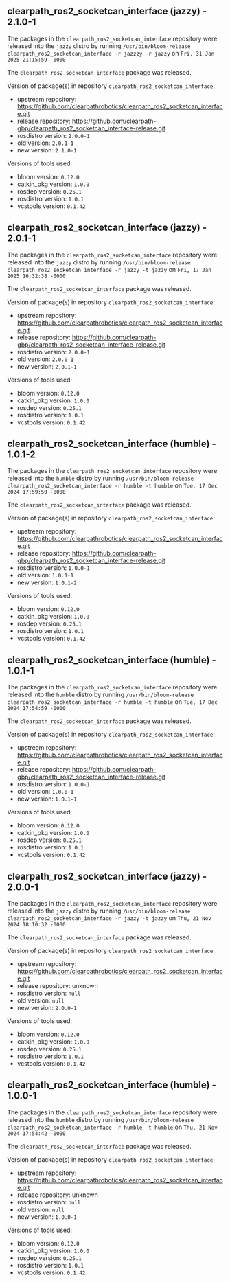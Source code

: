 ## clearpath_ros2_socketcan_interface (jazzy) - 2.1.0-1

The packages in the `clearpath_ros2_socketcan_interface` repository were released into the `jazzy` distro by running `/usr/bin/bloom-release clearpath_ros2_socketcan_interface -r jazzzy -r jazzy` on `Fri, 31 Jan 2025 21:15:59 -0000`

The `clearpath_ros2_socketcan_interface` package was released.

Version of package(s) in repository `clearpath_ros2_socketcan_interface`:

- upstream repository: https://github.com/clearpathrobotics/clearpath_ros2_socketcan_interface.git
- release repository: https://github.com/clearpath-gbp/clearpath_ros2_socketcan_interface-release.git
- rosdistro version: `2.0.0-1`
- old version: `2.0.1-1`
- new version: `2.1.0-1`

Versions of tools used:

- bloom version: `0.12.0`
- catkin_pkg version: `1.0.0`
- rosdep version: `0.25.1`
- rosdistro version: `1.0.1`
- vcstools version: `0.1.42`


## clearpath_ros2_socketcan_interface (jazzy) - 2.0.1-1

The packages in the `clearpath_ros2_socketcan_interface` repository were released into the `jazzy` distro by running `/usr/bin/bloom-release clearpath_ros2_socketcan_interface -r jazzy -t jazzy` on `Fri, 17 Jan 2025 16:32:38 -0000`

The `clearpath_ros2_socketcan_interface` package was released.

Version of package(s) in repository `clearpath_ros2_socketcan_interface`:

- upstream repository: https://github.com/clearpathrobotics/clearpath_ros2_socketcan_interface.git
- release repository: https://github.com/clearpath-gbp/clearpath_ros2_socketcan_interface-release.git
- rosdistro version: `2.0.0-1`
- old version: `2.0.0-1`
- new version: `2.0.1-1`

Versions of tools used:

- bloom version: `0.12.0`
- catkin_pkg version: `1.0.0`
- rosdep version: `0.25.1`
- rosdistro version: `1.0.1`
- vcstools version: `0.1.42`


## clearpath_ros2_socketcan_interface (humble) - 1.0.1-2

The packages in the `clearpath_ros2_socketcan_interface` repository were released into the `humble` distro by running `/usr/bin/bloom-release clearpath_ros2_socketcan_interface -r humble -t humble` on `Tue, 17 Dec 2024 17:59:50 -0000`

The `clearpath_ros2_socketcan_interface` package was released.

Version of package(s) in repository `clearpath_ros2_socketcan_interface`:

- upstream repository: https://github.com/clearpathrobotics/clearpath_ros2_socketcan_interface.git
- release repository: https://github.com/clearpath-gbp/clearpath_ros2_socketcan_interface-release.git
- rosdistro version: `1.0.0-1`
- old version: `1.0.1-1`
- new version: `1.0.1-2`

Versions of tools used:

- bloom version: `0.12.0`
- catkin_pkg version: `1.0.0`
- rosdep version: `0.25.1`
- rosdistro version: `1.0.1`
- vcstools version: `0.1.42`


## clearpath_ros2_socketcan_interface (humble) - 1.0.1-1

The packages in the `clearpath_ros2_socketcan_interface` repository were released into the `humble` distro by running `/usr/bin/bloom-release clearpath_ros2_socketcan_interface -r humble -t humble` on `Tue, 17 Dec 2024 17:54:59 -0000`

The `clearpath_ros2_socketcan_interface` package was released.

Version of package(s) in repository `clearpath_ros2_socketcan_interface`:

- upstream repository: https://github.com/clearpathrobotics/clearpath_ros2_socketcan_interface.git
- release repository: https://github.com/clearpath-gbp/clearpath_ros2_socketcan_interface-release.git
- rosdistro version: `1.0.0-1`
- old version: `1.0.0-1`
- new version: `1.0.1-1`

Versions of tools used:

- bloom version: `0.12.0`
- catkin_pkg version: `1.0.0`
- rosdep version: `0.25.1`
- rosdistro version: `1.0.1`
- vcstools version: `0.1.42`


## clearpath_ros2_socketcan_interface (jazzy) - 2.0.0-1

The packages in the `clearpath_ros2_socketcan_interface` repository were released into the `jazzy` distro by running `/usr/bin/bloom-release clearpath_ros2_socketcan_interface -r jazzy -t jazzy` on `Thu, 21 Nov 2024 18:10:32 -0000`

The `clearpath_ros2_socketcan_interface` package was released.

Version of package(s) in repository `clearpath_ros2_socketcan_interface`:

- upstream repository: https://github.com/clearpathrobotics/clearpath_ros2_socketcan_interface.git
- release repository: unknown
- rosdistro version: `null`
- old version: `null`
- new version: `2.0.0-1`

Versions of tools used:

- bloom version: `0.12.0`
- catkin_pkg version: `1.0.0`
- rosdep version: `0.25.1`
- rosdistro version: `1.0.1`
- vcstools version: `0.1.42`


## clearpath_ros2_socketcan_interface (humble) - 1.0.0-1

The packages in the `clearpath_ros2_socketcan_interface` repository were released into the `humble` distro by running `/usr/bin/bloom-release clearpath_ros2_socketcan_interface -r humble -t humble` on `Thu, 21 Nov 2024 17:54:42 -0000`

The `clearpath_ros2_socketcan_interface` package was released.

Version of package(s) in repository `clearpath_ros2_socketcan_interface`:

- upstream repository: https://github.com/clearpathrobotics/clearpath_ros2_socketcan_interface.git
- release repository: unknown
- rosdistro version: `null`
- old version: `null`
- new version: `1.0.0-1`

Versions of tools used:

- bloom version: `0.12.0`
- catkin_pkg version: `1.0.0`
- rosdep version: `0.25.1`
- rosdistro version: `1.0.1`
- vcstools version: `0.1.42`


